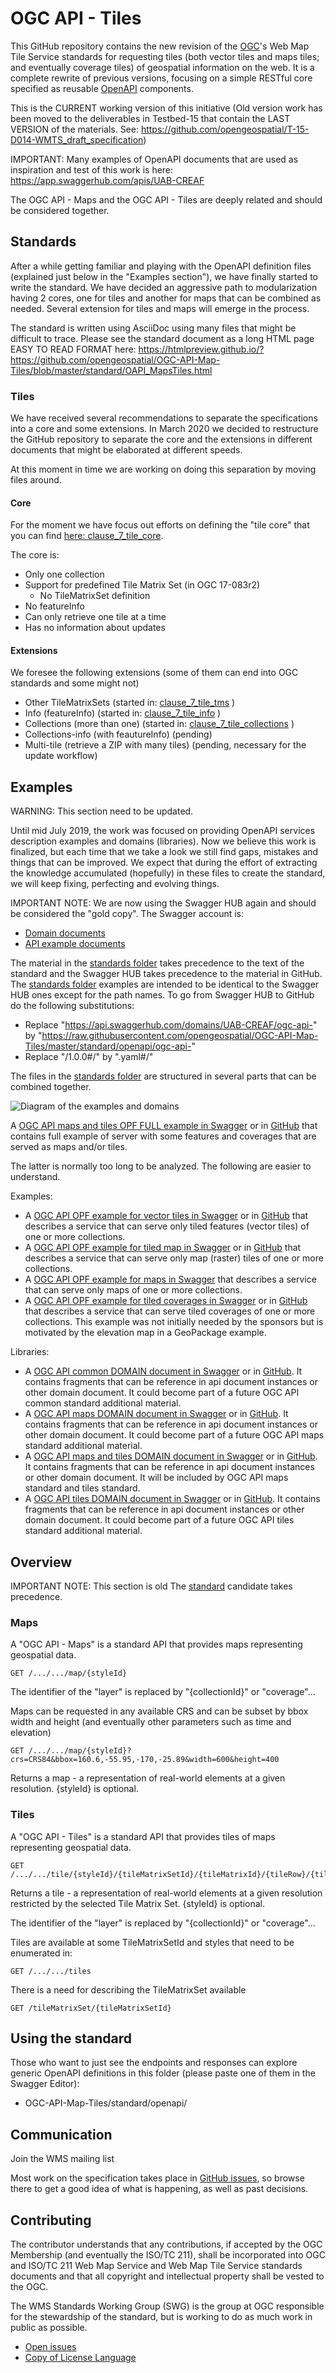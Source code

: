 # OGC API - Tiles

This GitHub repository contains the new revision of the [OGC](http://opengeospatial.org)'s Web Map Tile Service standards for requesting tiles (both vector tiles and maps tiles; and eventually coverage tiles) of geospatial information on the web. It is a complete rewrite of previous versions, focusing on a simple RESTful core specified as reusable [OpenAPI](http://openapis.org) components.

This is the CURRENT working version of this initiative (Old version work has been moved to the deliverables in Testbed-15 that contain the LAST VERSION of the materials. See: https://github.com/opengeospatial/T-15-D014-WMTS_draft_specification)

IMPORTANT: Many examples of OpenAPI documents that are used as inspiration and test of this work is here:
https://app.swaggerhub.com/apis/UAB-CREAF

The OGC API - Maps and the OGC API - Tiles are deeply related and should be considered together.

## Standards
After a while getting familiar and playing with the OpenAPI definition files (explained just below in the "Examples section"), we have finally started to write the standard. We have decided an aggressive path to modularization having 2 cores, one for tiles and another for maps that can be combined as needed. Several extension for tiles and maps will emerge in the process.

The standard is written using AsciiDoc using many files that might be difficult to trace. Please see the standard document as a long HTML page EASY TO READ FORMAT here: https://htmlpreview.github.io/?https://github.com/opengeospatial/OGC-API-Map-Tiles/blob/master/standard/OAPI_MapsTiles.html

### Tiles
We have received several recommendations to separate the specifications into a core and some extensions. In March 2020 we decided to restructure the GitHub repository to separate the core and the extensions in different documents that might be elaborated at different speeds.

At this moment in time we are working on doing this separation by moving files around.

#### Core
For the moment we have focus out efforts on defining the "tile core" that you can find [here: clause_7_tile_core](standard/clause_7_tile_core.adoc).

The core is:
* Only one collection
* Support for predefined Tile Matrix Set (in OGC 17-083r2)
  - No TileMatrixSet definition
* No featureInfo
* Can only retrieve one tile at a time
* Has no information about updates

#### Extensions
We foresee the following extensions (some of them can end into OGC standards and some might not)
* Other TileMatrixSets  (started in: [clause_7_tile_tms](standard/clause_7_tile_tms.adoc) )
* Info (featureInfo) (started in: [clause_7_tile_info](standard/clause_7_tile_info.adoc) )
* Collections (more than one) (started in: [clause_7_tile_collections](standard/clause_7_tile_collections.adoc) )
* Collections-info (with feautureInfo) (pending)
* Multi-tile (retrieve a ZIP with many tiles) (pending, necessary for the update workflow)

## Examples
WARNING: This section need to be updated.

Until mid July 2019, the work was focused on providing OpenAPI services description examples and domains (libraries). Now we believe this work is finalized, but each time that we take a look we still find gaps, mistakes and things that can be improved.
We expect that during the effort of extracting the knowledge accumulated (hopefully) in these files to create the standard, we will keep fixing, perfecting and evolving things.

IMPORTANT NOTE: We are now using the Swagger HUB again and should be considered the "gold copy". The Swagger account is:
* [Domain documents](https://app.swaggerhub.com/search?owner=UAB-CREAF&type=DOMAIN)
* [API example documents](https://app.swaggerhub.com/search?owner=UAB-CREAF&type=API)

The material in the [standards folder](standard/openapi) takes precedence to the text of the standard and the Swagger HUB takes precedence to the material in GitHub. The [standards folder](standard/openapi) examples are intended to be identical to the Swagger HUB ones except for the path names. To go from  Swagger HUB to GitHub do the following substitutions:
* Replace "https://api.swaggerhub.com/domains/UAB-CREAF/ogc-api-" by "https://raw.githubusercontent.com/opengeospatial/OGC-API-Map-Tiles/master/standard/openapi/ogc-api-"
* Replace "/1.0.0#/" by ".yaml#/"

The files in the [standards folder](standard/openapi) are structured in several parts that can be combined together.

![Diagram of the examples and domains](standard/images/diagram-xmp.png)

A [OGC API maps and tiles OPF FULL example in Swagger](https://api.swaggerhub.com/domains/UAB-CREAF/ogc-api-map-tiles-opf-xmp-full/1.0.0) or in [GitHub](standard/openapi/ogc-api-map-tiles-opf-xmp-full.yaml) that contains full example of server with some features and coverages that are served as maps and/or tiles.

The latter is normally too long to be analyzed. The following are easier to understand.

Examples:
* A [OGC API OPF example for vector tiles in Swagger](https://api.swaggerhub.com/domains/UAB-CREAF/ogc-api-tiles-opf-xmp-vt-more-1-collection/1.0.0) or in [GitHub](standard/openapi/ogc-api-tiles-opf-xmp-vt-more-1-collection.yaml) that describes a service that can serve only tiled features (vector tiles) of one or more collections.
* A [OGC API OPF example for tiled map in Swagger](https://api.swaggerhub.com/domains/UAB-CREAF/ogc-api-map-tiles-opf-xmp-mt-more-1-collection/1.0.0) or in [GitHub](standard/openapi/ogc-api-map-tiles-opf-xmp-mt-more-1-collection.yaml) that describes a service that can serve only map (raster) tiles of one or more collections.
* A [OGC API OPF example for maps in Swagger](standard/openapi/ogc-api-maps-opf-xmp-ore-1-collection.yaml) that describes a service that can serve only maps of one or more collections.
* A [OGC API OPF example for tiled coverages in Swagger](https://api.swaggerhub.com/domains/UAB-CREAF/ogc-api-tiles-opf-xmp-vt-more-1-collection/1.0.0) or in [GitHub](standard/openapi/ogc-api-tiles-opf-xmp-vt-more-1-collection.yaml) that describes a service that can serve tiled coverages of one or more collections. This example was not initially needed by the sponsors but is motivated by the elevation map in a GeoPackage example.

Libraries:
* A [OGC API common DOMAIN document in Swagger](https://api.swaggerhub.com/domains/UAB-CREAF/ogc-api-common/1.0.0) or in [GitHub](standard/openapi/ogc-api-common.yaml). It contains fragments that can be reference in api document instances or other domain document. It could become part of a future OGC API common standard additional material.
* A [OGC API maps DOMAIN document in Swagger](https://api.swaggerhub.com/domains/UAB-CREAF/ogc-api-maps/1.0.0) or in [GitHub](standard/openapi/ogc-api-maps.yaml). It contains fragments that can be reference in api document instances or other domain document. It could become part of a future OGC API maps standard additional material.
* A [OGC API maps and tiles DOMAIN document in Swagger](https://api.swaggerhub.com/domains/UAB-CREAF/ogc-api-map-tiles/1.0.0) or in [GitHub](standard/openapi/ogc-api-map-tiles.yaml). It contains fragments that can be reference in api document instances or other domain document. It will be included by OGC API maps standard and tiles standard.
* A [OGC API tiles DOMAIN document in Swagger](https://api.swaggerhub.com/domains/UAB-CREAF/ogc-api-tiles/1.0.0) or in [GitHub](standard/openapi/ogc-api-tiles.yaml). It contains fragments that can be reference in api document instances or other domain document. It could become part of a future OGC API tiles standard additional material.

## Overview

IMPORTANT NOTE: This section is old The [standard](standard) candidate takes precedence.

### Maps

A "OGC API - Maps" is a standard API that provides maps representing geospatial data.

```
GET /.../.../map/{styleId}
```

The identifier of the "layer" is replaced by "{collectionId}" or "coverage"...

Maps can be requested in any available CRS and can be subset by bbox width and height (and eventually other parameters such as time and elevation)
```
GET /.../.../map/{styleId}?crs=CRS84&bbox=160.6,-55.95,-170,-25.89&width=600&height=400
```
Returns a map - a representation of real-world elements at a given resolution. {styleId} is optional.


### Tiles

A "OGC API - Tiles" is a standard API that provides tiles of maps representing geospatial data.

```
GET /.../.../tile/{styleId}/{tileMatrixSetId}/{tileMatrixId}/{tileRow}/{tileCol}
```

Returns a tile - a representation of real-world elements at a given resolution restricted by the selected Tile Matrix Set. {styleId} is optional.

The identifier of the "layer" is replaced by "{collectionId}" or "coverage"...

Tiles are available at some TileMatrixSetId and styles that need to be enumerated in:
```
GET /.../.../tiles
```

There is a need for describing the TileMatrixSet available
```
GET /tileMatrixSet/{tileMatrixSetId}
```

## Using the standard

Those who want to just see the endpoints and responses can explore generic
OpenAPI definitions in this folder (please paste one of them in the Swagger Editor):

* OGC-API-Map-Tiles/standard/openapi/

## Communication

Join the WMS mailing list

Most work on the specification takes place in [GitHub issues](https://github.com/opengeospatial/OGC-API-Map-Tiles/issues),
so browse there to get a good idea of what is happening, as well as past decisions.

## Contributing

The contributor understands that any contributions, if accepted by the OGC Membership (and eventually the ISO/TC 211), shall be incorporated into OGC and ISO/TC 211 Web Map Service and Web Map Tile Service standards documents and that all copyright and intellectual property shall be vested to the OGC.

The WMS Standards Working Group (SWG) is the group at OGC responsible for the stewardship of the standard, but is working to do as much work in public as possible.

* [Open issues](https://github.com/opengeospatial/OGC-API-Map-Tiles/issues)
* [Copy of License Language](https://raw.githubusercontent.com/opengeospatial/OGC-API-Map-Tiles/master/LICENSE)
